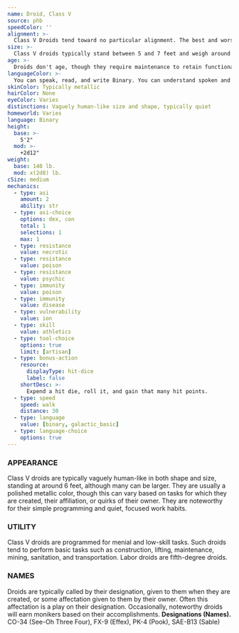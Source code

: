 ```yaml
---
name: Droid, Class V
source: phb
speedColor: ''
alignment: >-
  Class V Droids tend toward no particular alignment. The best and worst are found among them.
size: >-
  Class V droids typically stand between 5 and 7 feet and weigh around 260 lbs. Regardless of your position in that range, your size is Medium.
age: >-
  Droids don't age, though they require maintenance to retain functionality.
languageColor: >-
  You can speak, read, and write Binary. You can understand spoken and written Galactic Basic and one language of your choice, but you cannot speak it.
skinColor: Typically metallic
hairColor: None
eyeColor: Varies
distinctions: Vaguely human-like size and shape, typically quiet
homeworld: Varies
language: Binary
height:
  base: >-
    5'2"
  mod: >-
    +2d12"
weight:
  base: 140 lb.
  mod: x(2d8) lb.
cSize: medium
mechanics:
  - type: asi
    amount: 2
    ability: str
  - type: asi-choice
    options: dex, con
    total: 1
    selections: 1
    max: 1
  - type: resistance
    value: necrotic
  - type: resistance
    value: poison
  - type: resistance
    value: psychic
  - type: immunity
    value: poison
  - type: immunity
    value: disease
  - type: vulnerability
    value: ion
  - type: skill
    value: athletics
  - type: tool-choice
    options: true
    limit: [artisan]
  - type: bonus-action
    resource:
      displayType: hit-dice
      label: false
    shortDesc: >-
      Expend a hit die, roll it, and gain that many hit points.
  - type: speed
    speed: walk
    distance: 30
  - type: language
    value: [binary, galactic_basic]
  - type: language-choice
    options: true
---
```


### APPEARANCE
Class V droids are typically vaguely human-like in both shape and size, standing at around 6 feet, although many can be larger. They are usually a polished metallic color, though this can vary based on tasks for which they are created, their affiliation, or quirks of their owner. They are noteworthy for their simple programming and quiet, focused work habits.

### UTILITY
Class V droids are programmed for menial and low-skill tasks. Such droids tend to perform basic tasks such as construction, lifting, maintenance, mining, sanitation, and transportation. Labor droids are fifth-degree droids.

### NAMES
Droids are typically called by their designation, given to them when they are created, or some affectation given to them by their owner. Often this affectation is a play on their designation. Occasionally, noteworthy droids will earn monikers based on their accomplishments.
__Designations (Names).__ CO-34 (See-Oh Three Four), FX-9 (Effex), PK-4 (Pook), SAE-B13 (Sable)